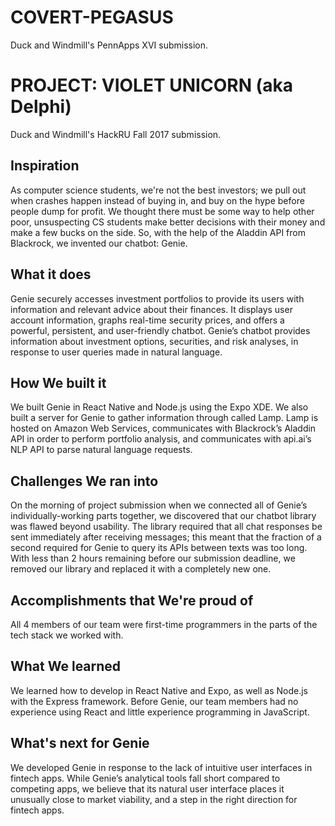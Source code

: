 # COVERT-PEGASUS

Duck and Windmill's PennApps XVI submission.

# PROJECT: VIOLET UNICORN (aka Delphi)

Duck and Windmill's HackRU Fall 2017 submission.

## Inspiration

As computer science students, we're not the best investors; we pull out when crashes happen instead of buying in, and buy on the hype before people dump for profit. We thought there must be some way to help other poor, unsuspecting CS students make better decisions with their money and make a few bucks on the side. So, with the help of the Aladdin API from Blackrock, we invented our chatbot: Genie.

## What it does

Genie securely accesses investment portfolios to provide its users with information and relevant advice about their finances. It displays user account information, graphs real-time security prices, and offers a powerful, persistent, and user-friendly chatbot. Genie’s chatbot provides information about investment options, securities, and risk analyses, in response to user queries made in natural language.

## How We built it

We built Genie in React Native and Node.js using the Expo XDE. We also built a server for Genie to gather information through called Lamp. Lamp is hosted on Amazon Web Services, communicates with Blackrock’s Aladdin API in order to perform portfolio analysis, and communicates with api.ai’s NLP API to parse natural language requests.

## Challenges We ran into

On the morning of project submission when we connected all of Genie’s individually-working parts together, we discovered that our chatbot library was flawed beyond usability. The library required that all chat responses be sent immediately after receiving messages; this meant that the fraction of a second required for Genie to query its APIs between texts was too long. With less than 2 hours remaining before our submission deadline, we removed our library and replaced it with a completely new one.

## Accomplishments that We're proud of

All 4 members of our team were first-time programmers in the parts of the tech stack we worked with.

## What We learned

We learned how to develop in React Native and Expo, as well as Node.js with the Express framework. Before Genie, our team members had no experience using React and little experience programming in JavaScript.

## What's next for Genie

We developed Genie in response to the lack of intuitive user interfaces in fintech apps. While Genie’s analytical tools fall short compared to competing apps, we believe that its natural user interface places it unusually close to market viability, and a step in the right direction for fintech apps.
